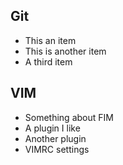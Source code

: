 ## Git

* This an item
* This is another item
* A third item

## VIM

* Something about FIM
* A plugin I like
* Another plugin
* VIMRC settings


